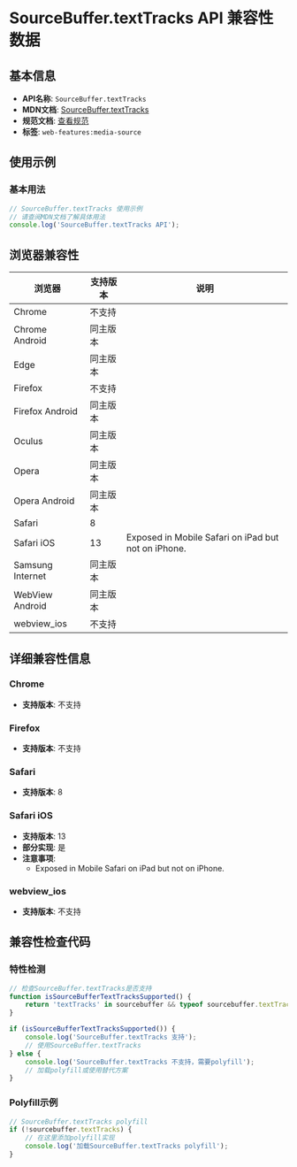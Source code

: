 # SourceBuffer.textTracks API 兼容性数据

## 基本信息

- **API名称**: `SourceBuffer.textTracks`
- **MDN文档**: [SourceBuffer.textTracks](https://developer.mozilla.org/docs/Web/API/SourceBuffer/textTracks)
- **规范文档**: [查看规范](https://w3c.github.io/media-source/#dom-sourcebuffer-texttracks)
- **标签**: `web-features:media-source`

## 使用示例

### 基本用法

```javascript
// SourceBuffer.textTracks 使用示例
// 请查阅MDN文档了解具体用法
console.log('SourceBuffer.textTracks API');
```

## 浏览器兼容性

| 浏览器 | 支持版本 | 说明 |
|--------|----------|------|
| Chrome | 不支持 |  |
| Chrome Android | 同主版本 |  |
| Edge | 同主版本 |  |
| Firefox | 不支持 |  |
| Firefox Android | 同主版本 |  |
| Oculus | 同主版本 |  |
| Opera | 同主版本 |  |
| Opera Android | 同主版本 |  |
| Safari | 8 |  |
| Safari iOS | 13 | Exposed in Mobile Safari on iPad but not on iPhone. |
| Samsung Internet | 同主版本 |  |
| WebView Android | 同主版本 |  |
| webview_ios | 不支持 |  |

## 详细兼容性信息

### Chrome

- **支持版本**: 不支持

### Firefox

- **支持版本**: 不支持

### Safari

- **支持版本**: 8

### Safari iOS

- **支持版本**: 13
- **部分实现**: 是
- **注意事项**:
  - Exposed in Mobile Safari on iPad but not on iPhone.

### webview_ios

- **支持版本**: 不支持

## 兼容性检查代码

### 特性检测

```javascript
// 检查SourceBuffer.textTracks是否支持
function isSourceBufferTextTracksSupported() {
    return 'textTracks' in sourcebuffer && typeof sourcebuffer.textTracks === 'function';
}

if (isSourceBufferTextTracksSupported()) {
    console.log('SourceBuffer.textTracks 支持');
    // 使用SourceBuffer.textTracks
} else {
    console.log('SourceBuffer.textTracks 不支持，需要polyfill');
    // 加载polyfill或使用替代方案
}
```

### Polyfill示例

```javascript
// SourceBuffer.textTracks polyfill
if (!sourcebuffer.textTracks) {
    // 在这里添加polyfill实现
    console.log('加载SourceBuffer.textTracks polyfill');
}
```

